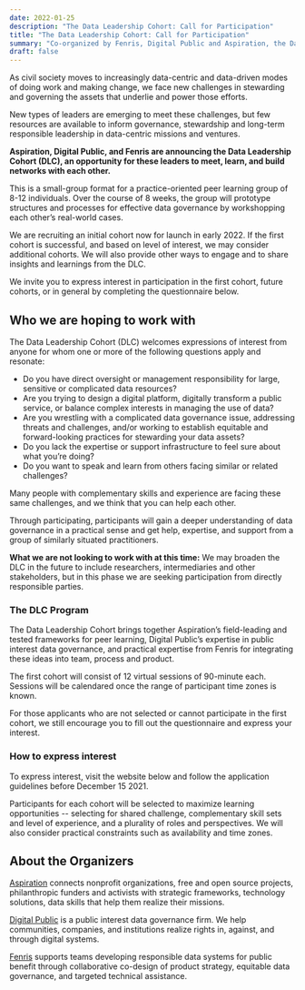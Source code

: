 ```yaml
---
date: 2022-01-25
description: "The Data Leadership Cohort: Call for Participation"
title: "The Data Leadership Cohort: Call for Participation"
summary: "Co-organized by Fenris, Digital Public and Aspiration, the Data Leadership Cohort (DLC) is an opportunity for peer learning for governance, stewardship and long-term responsible leadership in data-centric missions and ventures. Our first cohort launches in the first quarter of 2022."
draft: false
---
```


As civil society moves to increasingly data-centric and data-driven modes of doing work and making change, we face new challenges in stewarding and governing the assets that underlie and power those efforts.

New types of leaders are emerging to meet these challenges, but few resources are available to inform governance, stewardship and long-term responsible leadership in data-centric missions and ventures.

**Aspiration, Digital Public, and Fenris are announcing the Data Leadership Cohort (DLC), an opportunity for these leaders to meet, learn, and build networks with each other.**

This is a small-group format for a practice-oriented peer learning group of 8-12 individuals. Over the course of 8 weeks, the group will prototype structures and processes for effective data governance by workshopping each other’s real-world cases. 

We are recruiting an initial cohort now for launch in early 2022. If the first cohort is successful, and based on level of interest, we may consider additional cohorts. We will also provide other ways to engage and to share insights and learnings from the DLC. 

We invite you to express interest in participation in the first cohort, future cohorts, or in general by completing the questionnaire below. 

## Who we are hoping to work with 

The Data Leadership Cohort (DLC) welcomes expressions of interest from anyone for whom one or more of the following questions apply and resonate:

* Do you have direct oversight or management responsibility for large, sensitive or complicated data resources?
* Are you trying to design a digital platform, digitally transform a public service, or balance complex interests in managing the use of data?
* Are you wrestling with a complicated data governance issue, addressing threats and challenges, and/or working to establish equitable and forward-looking practices for stewarding your data assets?
* Do you lack the expertise or support infrastructure to feel sure about what you’re doing?
* Do you want to speak and learn from others facing similar or related challenges?

Many people with complementary skills and experience are facing these same challenges, and we think that you can help each other. 

Through participating, participants will gain a deeper understanding of data governance in a practical sense and get help, expertise, and support from a group of similarly situated practitioners.

**What we are not looking to work with at this time:** We may broaden the DLC in the future to include researchers, intermediaries and other stakeholders, but in this phase we are seeking participation from directly responsible parties.

### The DLC Program 

The Data Leadership Cohort brings together Aspiration’s field-leading and tested frameworks for peer learning, Digital Public’s expertise in public interest data governance, and practical expertise from Fenris for integrating these ideas into team, process and product.

The first cohort will consist of 12 virtual sessions of 90-minute each. Sessions will be calendared once the range of participant time zones is known. 

For those applicants who are not selected or cannot participate in the first cohort, we still encourage you to fill out the questionnaire and express your interest. 

### How to express interest

To express interest, visit the website below and follow the application guidelines before December 15 2021. 

Participants for each cohort will be selected to maximize learning opportunities -- selecting for shared challenge, complementary skill sets and level of experience, and a plurality of roles and perspectives. We will also consider practical constraints such as availability and time zones.

## About the Organizers

[Aspiration](https://aspirationtech.org/) connects nonprofit organizations, free and open source projects, philanthropic funders and activists with strategic frameworks, technology solutions, data skills that help them realize their missions.

[Digital Public](https://www.digitalpublic.io/) is a public interest data governance firm. We help communities, companies, and institutions realize rights in, against, and through digital systems. 

[Fenris](https://gofenris.com/) supports teams developing responsible data systems for public benefit through collaborative co-design of product strategy, equitable data governance, and targeted technical assistance.
